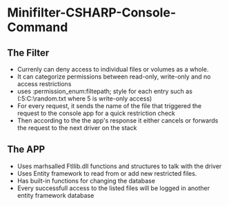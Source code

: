 # Minifilter-CSHARP-Console-Command

## The Filter
* Currenly can deny access to individual files or volumes as a whole. 
* It can categorize permissions between read-only, write-only and no access restrictions
* uses :permission_enum:filtepath; style for each entry such as (:5:C:\random.txt where 5 is write-only access)
* For every request, it sends the name of the file that triggered the request to the console app for a quick restriction check
* Then according to the the app's response it either cancels or forwards the request to the next driver on the stack

## The APP
* Uses marhsalled Ftllib.dll functions and structures to talk with the driver
* Uses Entity framework to read from or add new restricted files. 
* Has built-in functions for changing the database
* Every successfull access to the listed files will be logged in another entity framework database
